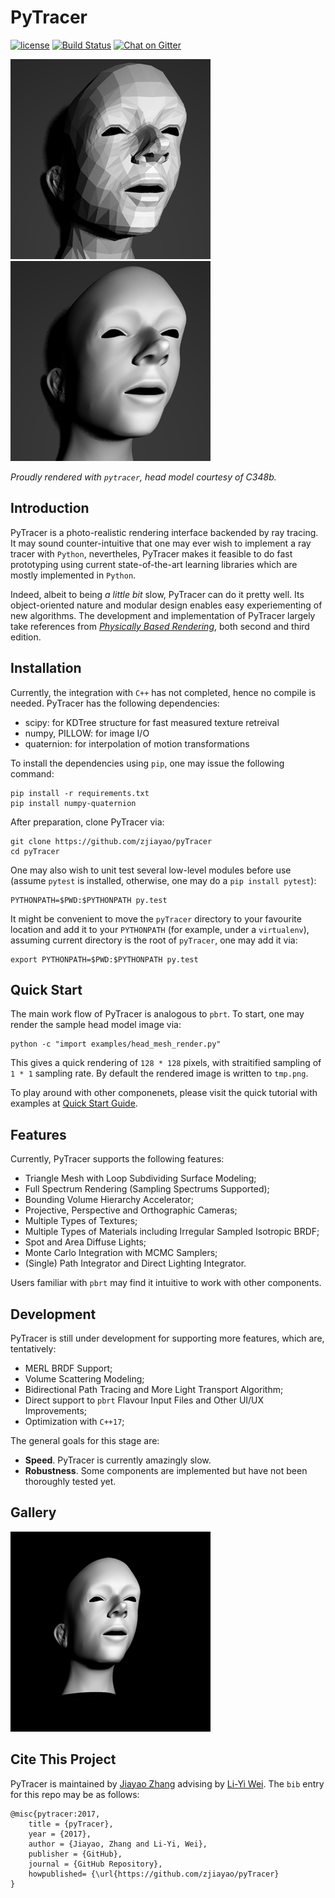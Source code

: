 # PyTracer

[![license](https://img.shields.io/github/license/mashape/apistatus.svg)](https://github.com/zjiayao/pyTracer/blob/stable/LICENSE)
[![Build Status](https://travis-ci.org/zjiayao/pyTracer.svg?branch=stable)](https://travis-ci.org/zjiayao/pyTracer)
[![Chat on Gitter](https://badges.gitter.im/zjiayao/pyTracer.svg)](https://gitter.im/zjiayao/pyTracer/)


![Triangle Mesh](examples/head_mesh.png)
![Loop Sudividing Surface](examples/head_loop.png)

*Proudly rendered with `pytracer`, head model courtesy of C348b.*


## Introduction


PyTracer is a photo-realistic rendering interface
backended by ray tracing. It may sound
counter-intuitive that one may ever wish to
implement a ray tracer with `Python`, nevertheles,
PyTracer makes it feasible to do fast prototyping
using current state-of-the-art learning libraries
which are mostly implemented in `Python`.

Indeed, albeit to being *a little bit* slow, PyTracer can do it pretty well.
Its object-oriented nature and modular design enables easy experiementing
of new algorithms.
The development and implementation of PyTracer largely take references from
*[Physically Based Rendering](http://pbrt.org/)*,
both second and third edition.


## Installation

Currently, the integration with `C++` has not completed, hence
no compile is needed. PyTracer has the following dependencies:

- scipy: for KDTree structure for fast measured texture retreival
- numpy, PILLOW: for image I/O
- quaternion: for interpolation of motion transformations

To install the dependencies using `pip`, one may issue the following command:

    pip install -r requirements.txt
    pip install numpy-quaternion

After preparation, clone PyTracer via:

    git clone https://github.com/zjiayao/pyTracer
    cd pyTracer

One may also wish to unit test several low-level modules before use
(assume `pytest` is installed, otherwise, one may do a `pip install pytest`):

    PYTHONPATH=$PWD:$PYTHONPATH py.test

It might be convenient to move the `pyTracer` directory to your favourite
location and add it to your `PYTHONPATH` (for example, under a `virtualenv`),
assuming current directory is the root of `pyTracer`, one may add it via:

    export PYTHONPATH=$PWD:$PYTHONPATH py.test


## Quick Start


The main work flow of PyTracer is analogous to `pbrt`. To start,
one may render the sample head model image via:

    python -c "import examples/head_mesh_render.py"

This gives a quick rendering of `128 * 128` pixels, with straitified sampling
of `1 * 1` sampling rate. By default the rendered image is written to `tmp.png`.

To play around with other componenets, please visit the quick tutorial with examples at [Quick Start Guide](Quick%20Start.ipynb).


## Features


Currently, PyTracer supports the following
features:

- Triangle Mesh with Loop Subdividing Surface Modeling;
- Full Spectrum Rendering (Sampling Spectrums Supported);
- Bounding Volume Hierarchy Accelerator;
- Projective, Perspective and Orthographic Cameras;
- Multiple Types of Textures;
- Multiple Types of Materials including Irregular Sampled Isotropic BRDF;
- Spot and Area Diffuse Lights;
- Monte Carlo Integration with MCMC Samplers;
- (Single) Path Integrator and Direct Lighting Integrator.

Users familiar with `pbrt` may find it intuitive to work with other components.


## Development


PyTracer is still under development for supporting more features,
which are, tentatively:

- MERL BRDF Support;
- Volume Scattering Modeling;
- Bidirectional Path Tracing and More Light Transport Algorithm;
- Direct support to `pbrt` Flavour Input Files and Other UI/UX Improvements;
- Optimization with `C++17`;

The general goals for this stage are:

- **Speed**. PyTracer is currently amazingly slow.
- **Robustness**. Some components are implemented but have not been
thoroughly tested yet.

## Gallery

![Head Model](examples/head.png)


## Cite This Project

PyTracer is maintained by [Jiayao Zhang](https://i.cs.hku.hk/~jyzhang) advising
by [Li-Yi Wei](http://www.liyiwei.org/). The `bib` entry for this repo may be
as follows:

    @misc{pytracer:2017,
		title = {pyTracer},
		year = {2017},
		author = {Jiayao, Zhang and Li-Yi, Wei},
		publisher = {GitHub},
		journal = {GitHub Repository},
		howpublished= {\url{https://github.com/zjiayao/pyTracer}
    }
